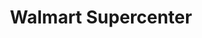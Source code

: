 ---
title: "Walmart Supercenter"
url: /katy/walmart-supercenter-morton-ranch-road/
shop: Supermarkt
---